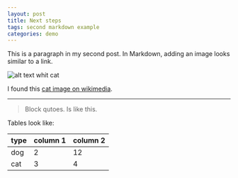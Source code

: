 ```yaml
---
layout: post
title: Next steps
tags: second markdown example
categories: demo
---
```


This is a paragraph in my second post.
In Markdown, adding an image looks similar to a link.

![alt text whit cat](https://upload.wikimeida.org/wikipedia/commons/thumb/b/b1/VAN_CAT.png/480px-VAN_CAT.png)

I found this [cat image on wikimedia](https://commons.wikimedia.org/wiki/File:VAN_CAT.png).

----------------------------

> Block qutoes.
> Is like this.

Tables look like:

| type | column 1 | column 2 |
| --- | --- | --- |
| dog | 2 | 12 |
| cat | 3 | 4 |

